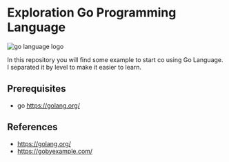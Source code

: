 # Exploration Go Programming Language

<img align="center" src="http://www.cuelogic.com/blog/wp-content/uploads/2017/06/go_lang1.png" alt="go language logo" />

In this repository you will find some example to start co using Go Language. I separated it by level  to make it easier to learn. 

## Prerequisites
- go https://golang.org/

## References
- https://golang.org/
- https://gobyexample.com/
